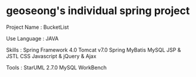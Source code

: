 # geoseong's individual spring project

Project Name : BucketList

Use Language : JAVA

Skills :
  Spring Framework 4.0
  Tomcat v7.0
  Spring MyBatis
  MySQL
  JSP & JSTL
  CSS
  Javascript & jQuery & Ajax

Tools : 
  StarUML 2.7.0
  MySQL WorkBench
